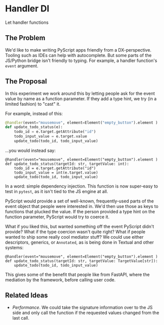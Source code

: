 # Handler DI

Let handler functions

## The Problem

We'd like to make writing PyScript apps friendly from a DX-perspective.
Tooling such as IDEs can help with autocomplete.
But some parts of the JS/Python bridge isn't friendly to typing.
For example, a handler function's `event` argument.

## The Proposal

In this experiment we work around this by letting people ask for the event value by name as a function parameter.
If they add a type hint, we try (in a limited fashion) to "cast" it.

For example, instead of this:

```python
@handler(event="mousemove", element=Element("empty_button").element )
def update_todo_status(e):
    todo_id = e.target.getAttribute("id")
    todo_input_value = e.target.value
    update_todo(todo_id, todo_input_value)
```

...you would instead say:

```
@handler(event="mousemove", element=Element("empty_button").element )
def update_todo_status(targetId: str, targetValue: int):
    todo_id = e.target.getAttribute("id")
    todo_input_value = int(e.target.value)
    update_todo(todo_id, todo_input_value)
```

In a word: simple dependency injection.
This function is now super-easy to test in `pytest`, as it isn't tied to the JS engine at all.

PyScript would provide a set of well-known, frequently-used parts of the event object that people were interested in.
We'd then use those as keys to functions that plucked the value.
If the person provided a type hint on the function parameter, PyScript would try to coerce it.

What if you liked this, but wanted something off the event PyScript didn't provide?
What if the type coercion wasn't quite right?
What if people wanted to ship some really cool mediator stuff?
We could use either descriptors, generics, or `Annotated`, as is being done in Textual and other systems:

```
@handler(event="mousemove", element=Element("empty_button").element )
def update_todo_status(targetId: str, targetValue: TargetValue[str]):
    update_todo(todo_id, todo_input_value)
```

This gives some of the benefit that people like from FastAPI, where the mediation by the framework, before calling user code.

## Related Ideas

- *Performance*. We could take the signature information over to the JS side and only call the function if the requested values changed from the last call.
